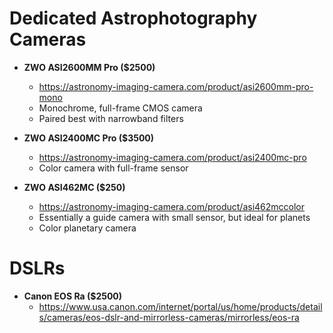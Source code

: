 # Dedicated Astrophotography Cameras

- **ZWO ASI2600MM Pro ($2500)**
    - <https://astronomy-imaging-camera.com/product/asi2600mm-pro-mono>
    - Monochrome, full-frame CMOS camera
    - Paired best with narrowband filters

- **ZWO ASI2400MC Pro ($3500)**
    - <https://astronomy-imaging-camera.com/product/asi2400mc-pro>
    - Color camera with full-frame sensor

- **ZWO ASI462MC ($250)**
    - <https://astronomy-imaging-camera.com/product/asi462mccolor>
    - Essentially a guide camera with small sensor, but ideal for planets
    - Color planetary camera

# DSLRs

- **Canon EOS Ra ($2500)**
    - <https://www.usa.canon.com/internet/portal/us/home/products/details/cameras/eos-dslr-and-mirrorless-cameras/mirrorless/eos-ra>
